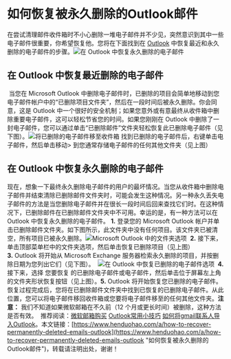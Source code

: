 # 如何恢复被永久删除的Outlook邮件
在尝试清理邮件收件箱时不小心删除一堆电子邮件并不少见，突然意识到其中一些电子邮件很重要，你希望恢复他。
​
您将在下面找到在 [Outlook](https://www.henduohao.com/tag/outlook "Outlook是互联网免费电子邮件提供商之一，是一种微软邮箱。") 中恢复最近和永久删除的电子邮件的步骤。
​
![在 Outlook 中恢复永久删除的电子邮件](https://p3-juejin.byteimg.com/tos-cn-i-k3u1fbpfcp/58d93ed8efb44986b4d1db2abb8dd1e3~tplv-k3u1fbpfcp-zoom-1.image)
​
## 在 Outlook 中恢复最近删除的电子邮件
​
当您在 Microsoft Outlook 中删除电子邮件时，已删除的项目会简单地移动到您电子邮件帐户中的“已删除项目文件夹”，然后在一段时间后被永久删除。
​
你会同意，这是 Outlook 中一个很好的安全机制；如果您意外或有意最终从收件箱中删除重要电子邮件，这可以轻松节省您的时间。
​
如果您刚刚在 Outlook 中删除了一封电子邮件，您可以通过单击“已删除邮件”文件夹轻松恢复此已删除电子邮件（见下图）。
​
![将已删除的电子邮件移至收件箱](https://p3-juejin.byteimg.com/tos-cn-i-k3u1fbpfcp/8ad7993294c84431802dca9f49bb7e03~tplv-k3u1fbpfcp-zoom-1.image)
​
找到已删除的电子邮件后，右键单击电子邮件，然后单击移动> 到您通常存储电子邮件的任何其他文件夹（见上图）
​
## 在 Outlook 中恢复永久删除的电子邮件
​
现在，想象一下最终永久删除电子邮件的用户的最坏情况。当您从收件箱中删除电子邮件并结束清除已删除邮件文件夹时，可能会发生这种情况。
​
另一种永久丢失电子邮件的方法是当您删除电子邮件并在很长一段时间后回来查找它们时。在这种情况下，已删除邮件在已删除邮件文件夹中不可用。
​
幸运的是，有一种方法可以在 Outlook 中恢复永久删除的电子邮件。
​
**1.** 登录您的 Microsoft Outlook 帐户并单击已删除邮件文件夹。如下图所示，此文件夹中没有任何项目。该文件夹已被清空，所有项目已被永久删除。
​
![Microsoft Outlook 中的文件夹选项](https://p3-juejin.byteimg.com/tos-cn-i-k3u1fbpfcp/4d375b205daa460bb9d53030590105fb~tplv-k3u1fbpfcp-zoom-1.image)
​
**2.** 接下来，单击顶部菜单栏中的文件夹选项，然后单击恢复已删除项目（见上图）
​
**3.** Outlook 将开始从 Microsoft Exchange 服务器检索永久删除的项目，并按删除日期为您列出它们（见下图）。
​
![在 Outlook 中恢复已删除的电子邮件选项](https://p3-juejin.byteimg.com/tos-cn-i-k3u1fbpfcp/0f664a36f20345138cd23c8735e5ac0e~tplv-k3u1fbpfcp-zoom-1.image)
​
**4.** 接下来，选择 您要恢复 的已删除电子邮件或电子邮件，然后单击位于屏幕左上角的文件夹形状恢复按钮（见上图）。
​
**5.** Outlook 将开始恢复您已删除的电子邮件。
​
恢复过程完成后，您将在已删除邮件文件夹中找到已恢复的已删除电子邮件。从此位置，您可以将电子邮件移回收件箱或您要将电子邮件移至的任何其他文件夹。
​
**注意：** 我们不知道如果微软邮箱在不久前（12 个月或更长时间）被删除，这种方法是否有效。
​
推荐阅读：[微软邮箱购买](https://www.henduohao.com/tag/buy-hotmail "Outlook购买 Hotmail购买 Live购买 微软邮箱购买 微软账号购买") [Outlook常用小技巧](https://www.henduohao.com/a/outlook-common-tips) [如何将gmail联系人导入Outlook](https://www.henduohao.com/a/import-gmail-contacts-to-outlook)。
​
本文链接：[https://www.henduohao.com/a/how-to-recover-permanently-deleted-emails-outlook](https://www.henduohao.com/a/how-to-recover-permanently-deleted-emails-outlook "如何恢复被永久删除的Outlook邮件")，转载请注明出处，谢谢！
